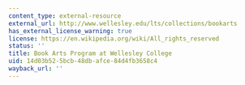 ```yaml
---
content_type: external-resource
external_url: http://www.wellesley.edu/lts/collections/bookarts
has_external_license_warning: true
license: https://en.wikipedia.org/wiki/All_rights_reserved
status: ''
title: Book Arts Program at Wellesley College
uid: 14d03b52-5bcb-48db-afce-84d4fb3658c4
wayback_url: ''
---
```

